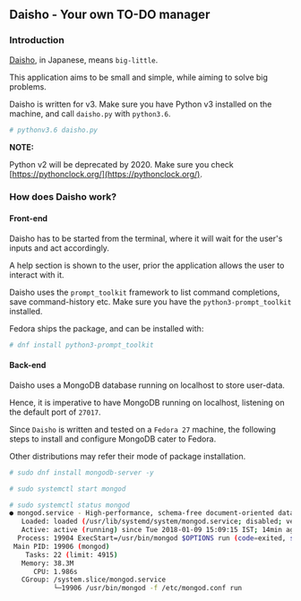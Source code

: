 ## Daisho - Your own TO-DO manager

### Introduction

[Daisho](https://en.wikipedia.org/wiki/Daish%C5%8D), in Japanese, means `big-little`.

This application aims to be small and simple, while aiming to solve big problems.

Daisho is written for v3. Make sure you have Python v3 installed on the machine, and call `daisho.py` with `python3.6`.

```bash
# pythonv3.6 daisho.py
```

**NOTE:**

Python v2 will be deprecated by 2020. Make sure you check [https://pythonclock.org/](https://pythonclock.org/).

### How does Daisho work?

#### Front-end

Daisho has to be started from the terminal, where it will wait for the user's inputs and act accordingly.

A help section is shown to the user, prior the application allows the user to interact with it. 

Daisho uses the `prompt_toolkit` framework to list command completions, save command-history etc. Make sure you have the `python3-prompt_toolkit` installed.

Fedora ships the package, and can be installed with:

```bash
# dnf install python3-prompt_toolkit
```

#### Back-end

Daisho uses a MongoDB database running on localhost to store user-data.

Hence, it is imperative to have MongoDB running on localhost, listening on the default port of `27017`.

Since `Daisho` is written and tested on a `Fedora 27` machine, the following steps to install and configure MongoDB cater to Fedora. 

Other distributions may refer their mode of package installation.

```bash
# sudo dnf install mongodb-server -y

# sudo systemctl start mongod

# sudo systemctl status mongod         
● mongod.service - High-performance, schema-free document-oriented database
   Loaded: loaded (/usr/lib/systemd/system/mongod.service; disabled; vendor preset: disabled)
   Active: active (running) since Tue 2018-01-09 15:09:15 IST; 14min ago
  Process: 19904 ExecStart=/usr/bin/mongod $OPTIONS run (code=exited, status=0/SUCCESS)
 Main PID: 19906 (mongod)
    Tasks: 22 (limit: 4915)
   Memory: 38.3M
      CPU: 1.986s
   CGroup: /system.slice/mongod.service
           └─19906 /usr/bin/mongod -f /etc/mongod.conf run
```


